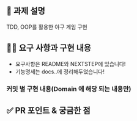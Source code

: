 ## 📌 과제 설명
TDD, OOP를 활용한 야구 게임 구현

## 👩‍💻 요구 사항과 구현 내용
- 요구사항은 README와 NEXTSTEP에 있습니다!
- 기능명세는 docs..에 정리해두었습니다!

### 커밋 별 구현 내용(Domain 에 해당 되는 내용만)

## ✅ PR 포인트 & 궁금한 점